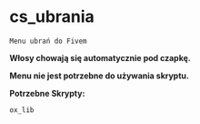 # cs_ubrania

``` Menu ubrań do Fivem ```

**Włosy chowają się automatycznie pod czapkę.**

**Menu nie jest potrzebne do używania skryptu.**

**Potrzebne Skrypty:**

`ox_lib`

[Previev]: https://www.youtube.com/watch?v=eMWg2fOFDZU
[Discord]: https://discord.gg/84gRYCAUCN
